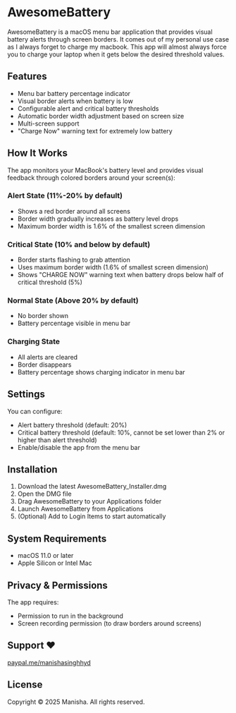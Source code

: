 # AwesomeBattery

AwesomeBattery is a macOS menu bar application that provides visual battery alerts through screen borders. It comes out of my personal use case as I always forget to charge my macbook. This app will almost always force you to charge your laptop when it gets below the desired threshold values.

## Features

- Menu bar battery percentage indicator
- Visual border alerts when battery is low
- Configurable alert and critical battery thresholds
- Automatic border width adjustment based on screen size
- Multi-screen support
- "Charge Now" warning text for extremely low battery

## How It Works

The app monitors your MacBook's battery level and provides visual feedback through colored borders around your screen(s):

### Alert State (11%-20% by default)
- Shows a red border around all screens
- Border width gradually increases as battery level drops
- Maximum border width is 1.6% of the smallest screen dimension

### Critical State (10% and below by default)
- Border starts flashing to grab attention
- Uses maximum border width (1.6% of smallest screen dimension)
- Shows "CHARGE NOW" warning text when battery drops below half of critical threshold (5%)

### Normal State (Above 20% by default)
- No border shown
- Battery percentage visible in menu bar

### Charging State
- All alerts are cleared
- Border disappears
- Battery percentage shows charging indicator in menu bar

## Settings

You can configure:
- Alert battery threshold (default: 20%)
- Critical battery threshold (default: 10%, cannot be set lower than 2% or higher than alert threshold)
- Enable/disable the app from the menu bar

## Installation

1. Download the latest AwesomeBattery_Installer.dmg
2. Open the DMG file
3. Drag AwesomeBattery to your Applications folder
4. Launch AwesomeBattery from Applications
5. (Optional) Add to Login Items to start automatically

## System Requirements

- macOS 11.0 or later
- Apple Silicon or Intel Mac

## Privacy & Permissions

The app requires:
- Permission to run in the background
- Screen recording permission (to draw borders around screens)

## Support ❤️

[paypal.me/manishasinghhyd](https://paypal.me/manishasinghhyd)

## License

Copyright © 2025 Manisha. All rights reserved.
